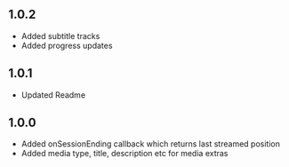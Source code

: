 ## 1.0.2

* Added subtitle tracks
* Added progress updates

## 1.0.1

* Updated Readme

## 1.0.0

* Added onSessionEnding callback which returns last streamed position
* Added media type, title, description etc for media extras
